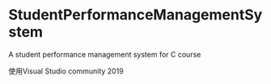 # StudentPerformanceManagementSystem
A student performance management system for C course

使用Visual Studio community 2019
